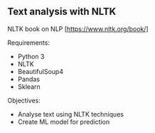 ## Text analysis with NLTK
NLTK book on NLP [https://www.nltk.org/book/]

Requirements:
* Python 3
* NLTK
* BeautifulSoup4
* Pandas
* Sklearn

Objectives:
* Analyse text using NLTK techniques
* Create ML model for prediction

